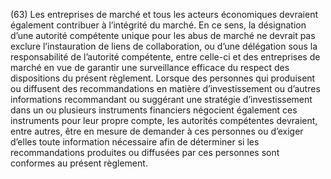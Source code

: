 (63) Les entreprises de marché et tous les acteurs économiques devraient également contribuer à l’intégrité du marché. En ce sens, la désignation d’une autorité compétente unique pour les abus de marché ne devrait pas exclure l’instauration de liens de collaboration, ou d’une délégation sous la responsabilité de l’autorité compétente, entre celle-ci et des entreprises de marché en vue de garantir une surveillance efficace du respect des dispositions du présent règlement. Lorsque des personnes qui produisent ou diffusent des recommandations en matière d’investissement ou d’autres informations recommandant ou suggérant une stratégie d’investissement dans un ou plusieurs instruments financiers négocient également ces instruments pour leur propre compte, les autorités compétentes devraient, entre autres, être en mesure de demander à ces personnes ou d’exiger d’elles toute information nécessaire afin de déterminer si les recommandations produites ou diffusées par ces personnes sont conformes au présent règlement.